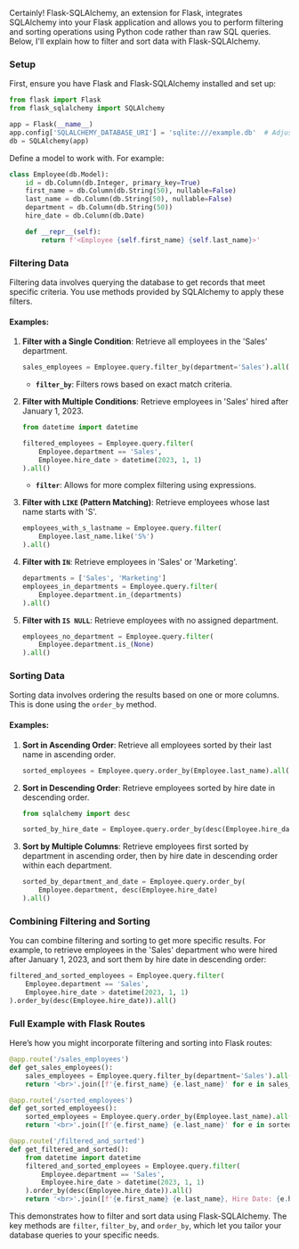 Certainly! Flask-SQLAlchemy, an extension for Flask, integrates SQLAlchemy into your Flask application and allows you to perform filtering and sorting operations using Python code rather than raw SQL queries. Below, I'll explain how to filter and sort data with Flask-SQLAlchemy.

### Setup

First, ensure you have Flask and Flask-SQLAlchemy installed and set up:

```python
from flask import Flask
from flask_sqlalchemy import SQLAlchemy

app = Flask(__name__)
app.config['SQLALCHEMY_DATABASE_URI'] = 'sqlite:///example.db'  # Adjust as needed
db = SQLAlchemy(app)
```

Define a model to work with. For example:

```python
class Employee(db.Model):
    id = db.Column(db.Integer, primary_key=True)
    first_name = db.Column(db.String(50), nullable=False)
    last_name = db.Column(db.String(50), nullable=False)
    department = db.Column(db.String(50))
    hire_date = db.Column(db.Date)

    def __repr__(self):
        return f'<Employee {self.first_name} {self.last_name}>'
```

### Filtering Data

Filtering data involves querying the database to get records that meet specific criteria. You use methods provided by SQLAlchemy to apply these filters.

#### Examples:

1. **Filter with a Single Condition**:
   Retrieve all employees in the 'Sales' department.

   ```python
   sales_employees = Employee.query.filter_by(department='Sales').all()
   ```

   - **`filter_by`**: Filters rows based on exact match criteria.

2. **Filter with Multiple Conditions**:
   Retrieve employees in 'Sales' hired after January 1, 2023.

   ```python
   from datetime import datetime

   filtered_employees = Employee.query.filter(
       Employee.department == 'Sales',
       Employee.hire_date > datetime(2023, 1, 1)
   ).all()
   ```

   - **`filter`**: Allows for more complex filtering using expressions.

3. **Filter with `LIKE` (Pattern Matching)**:
   Retrieve employees whose last name starts with 'S'.

   ```python
   employees_with_s_lastname = Employee.query.filter(
       Employee.last_name.like('S%')
   ).all()
   ```

4. **Filter with `IN`**:
   Retrieve employees in 'Sales' or 'Marketing'.

   ```python
   departments = ['Sales', 'Marketing']
   employees_in_departments = Employee.query.filter(
       Employee.department.in_(departments)
   ).all()
   ```

5. **Filter with `IS NULL`**:
   Retrieve employees with no assigned department.

   ```python
   employees_no_department = Employee.query.filter(
       Employee.department.is_(None)
   ).all()
   ```

### Sorting Data

Sorting data involves ordering the results based on one or more columns. This is done using the `order_by` method.

#### Examples:

1. **Sort in Ascending Order**:
   Retrieve all employees sorted by their last name in ascending order.

   ```python
   sorted_employees = Employee.query.order_by(Employee.last_name).all()
   ```

2. **Sort in Descending Order**:
   Retrieve employees sorted by hire date in descending order.

   ```python
   from sqlalchemy import desc

   sorted_by_hire_date = Employee.query.order_by(desc(Employee.hire_date)).all()
   ```

3. **Sort by Multiple Columns**:
   Retrieve employees first sorted by department in ascending order, then by hire date in descending order within each department.

   ```python
   sorted_by_department_and_date = Employee.query.order_by(
       Employee.department, desc(Employee.hire_date)
   ).all()
   ```

### Combining Filtering and Sorting

You can combine filtering and sorting to get more specific results. For example, to retrieve employees in the 'Sales' department who were hired after January 1, 2023, and sort them by hire date in descending order:

```python
filtered_and_sorted_employees = Employee.query.filter(
    Employee.department == 'Sales',
    Employee.hire_date > datetime(2023, 1, 1)
).order_by(desc(Employee.hire_date)).all()
```

### Full Example with Flask Routes

Here’s how you might incorporate filtering and sorting into Flask routes:

```python
@app.route('/sales_employees')
def get_sales_employees():
    sales_employees = Employee.query.filter_by(department='Sales').all()
    return '<br>'.join([f'{e.first_name} {e.last_name}' for e in sales_employees])

@app.route('/sorted_employees')
def get_sorted_employees():
    sorted_employees = Employee.query.order_by(Employee.last_name).all()
    return '<br>'.join([f'{e.first_name} {e.last_name}' for e in sorted_employees])

@app.route('/filtered_and_sorted')
def get_filtered_and_sorted():
    from datetime import datetime
    filtered_and_sorted_employees = Employee.query.filter(
        Employee.department == 'Sales',
        Employee.hire_date > datetime(2023, 1, 1)
    ).order_by(desc(Employee.hire_date)).all()
    return '<br>'.join([f'{e.first_name} {e.last_name}, Hire Date: {e.hire_date}' for e in filtered_and_sorted_employees])
```

This demonstrates how to filter and sort data using Flask-SQLAlchemy. The key methods are `filter`, `filter_by`, and `order_by`, which let you tailor your database queries to your specific needs.